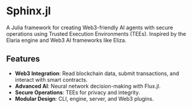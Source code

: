# Sphinx.jl

A Julia framework for creating Web3-friendly AI agents with secure operations using Trusted Execution Environments (TEEs). Inspired by the Elaria engine and Web3 AI frameworks like Eliza.

## Features
- **Web3 Integration**: Read blockchain data, submit transactions, and interact with smart contracts.
- **Advanced AI**: Neural network decision-making with Flux.jl.
- **Secure Operations**: TEEs for privacy and integrity.
- **Modular Design**: CLI, engine, server, and Web3 plugins.
